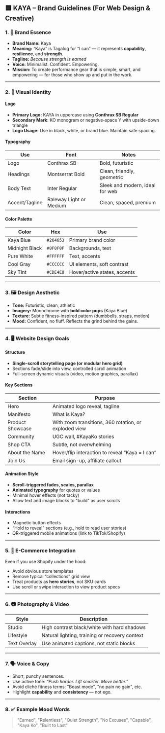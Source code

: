 ## 🟦 KAYA – Brand Guidelines (For Web Design & Creative)

### 1. 🧭 **Brand Essence**

* **Brand Name:** Kaya
* **Meaning:** “Kaya” is Tagalog for “I can” — it represents **capability**, **resilience**, and **strength**.
* **Tagline:** *Because strength is earned*
* **Voice:** Minimalist. Confident. Empowering.
* **Mission:** To create performance gear that is simple, smart, and empowering — for those who show up and put in the work.

---

### 2. 🎨 **Visual Identity**

#### Logo

* **Primary Logo:** KAYA in uppercase using **Conthrax SB Regular**
* **Secondary Mark:** KO monogram or negative-space Y with upside-down triangle
* **Logo Usage:** Use in black, white, or brand blue. Maintain safe spacing.

#### Typography

| Use            | Font                    | Notes                           |
| -------------- | ----------------------- | ------------------------------- |
| Logo           | Conthrax SB             | Bold, futuristic                |
| Headings       | Montserrat Bold         | Clean, friendly, geometric      |
| Body Text      | Inter Regular           | Sleek and modern, ideal for web |
| Accent/Tagline | Raleway Light or Medium | Clean, spaced, premium          |

#### Color Palette

| Color          | Hex       | Use                          |
| -------------- | --------- | ---------------------------- |
| Kaya Blue      | `#264653` | Primary brand color          |
| Midnight Black | `#0F0F0F` | Backgrounds, text            |
| Pure White     | `#FFFFFF` | Text, accents                |
| Cool Gray      | `#CCCCCC` | UI elements, soft contrast   |
| Sky Tint       | `#CDE4E8` | Hover/active states, accents |

---

### 3. 🖼️ **Design Aesthetic**

* **Tone:** Futuristic, clean, athletic
* **Imagery:** Monochrome with **bold color pops** (Kaya Blue)
* **Texture:** Subtle fitness-inspired pattern (dumbbells, straps, motion)
* **Mood:** Confident, no fluff. Reflects the grind behind the gains.

---

### 4. 🖥️ **Website Design Goals**

#### Structure

* **Single-scroll storytelling page (or modular hero grid)**
* Sections fade/slide into view, controlled scroll animation
* Full-screen dynamic visuals (video, motion graphics, parallax)

#### Key Sections

| Section          | Purpose                                               |
| ---------------- | ----------------------------------------------------- |
| Hero             | Animated logo reveal, tagline                         |
| Manifesto        | What is Kaya?                                         |
| Product Showcase | With zoom transitions, 360 rotation, or exploded view |
| Community        | UGC wall, #KayaKo stories                             |
| Shop CTA         | Subtle, not overwhelming                              |
| About the Name   | Hover/flip interaction to reveal “Kaya = I can”       |
| Join Us          | Email sign-up, affiliate callout                      |

#### Animation Style

* **Scroll-triggered fades, scales, parallax**
* **Animated typography** for quotes or values
* Minimal hover effects (not tacky)
* Allow text and image blocks to "build" as user scrolls

#### Interactions

* Magnetic button effects
* “Hold to reveal” sections (e.g., hold to read user stories)
* QR-triggered mobile animations (link to TikTok/Shopify)

---

### 5. 🛒 **E-Commerce Integration**

Even if you use Shopify under the hood:

* Avoid obvious store templates
* Remove typical “collections” grid view
* Treat products as **hero stories**, not SKU cards
* Use scroll or swipe interaction to view product specs

---

### 6. 📷 **Photography & Video**

| Style        | Description                                    |
| ------------ | ---------------------------------------------- |
| Studio       | High contrast black/white with hard shadows    |
| Lifestyle    | Natural lighting, training or recovery context |
| Text Overlay | Use animated captions, not static blocks       |

---

### 7. 🗣️ **Voice & Copy**

* Short, punchy sentences.
* Use active tone: *“Push harder. Lift smarter. Move better.”*
* Avoid cliché fitness terms: "Beast mode", "no pain no gain", etc.
* Highlight **capability** and **consistency** — not ego.

---

### 8. ✅ **Example Mood Words**

> "Earned", "Relentless", "Quiet Strength", "No Excuses", "Capable", "Kaya Ko", "Built to Last"
